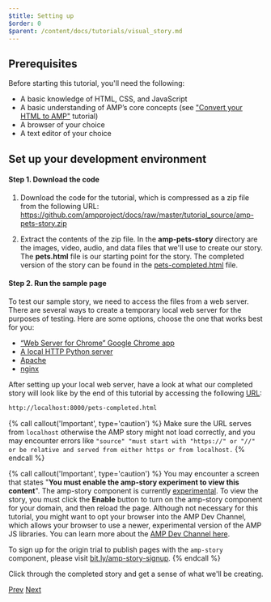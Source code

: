 ```yaml
---
$title: Setting up
$order: 0
$parent: /content/docs/tutorials/visual_story.md
---
```


## Prerequisites

Before starting this tutorial, you'll need the following:

- A basic knowledge of HTML, CSS, and JavaScript
- A basic understanding of AMP’s core concepts (see ["Convert your HTML to AMP"](/docs/tutorials/converting.html) tutorial)
- A browser of your choice
- A text editor of your choice

## Set up your development environment

#### Step 1. Download the code

1.  Download the code for the tutorial, which is compressed as a zip file from the following URL: <a href="https://github.com/ampproject/docs/raw/master/tutorial_source/amp-pets-story.zip">https://github.com/ampproject/docs/raw/master/tutorial_source/amp-pets-story.zip</a>

2. Extract the contents of the zip file.  In the **amp-pets-story** directory are the images, video, audio, and data files that we'll use to create our story.  The **pets.html** file is our starting point for the story. The completed version of the story can be found in the [pets-completed.html](https://github.com/ampproject/docs/blob/master/tutorial_source/amp-pets-story/pets-completed.html) file.


#### Step 2. Run the sample page

To test our sample story, we need to access the files from a web server. There are several ways to create a temporary local web server for the purposes of testing.  Here are some options, choose the one that works best for you:

- [“Web Server for Chrome” Google Chrome app](https://chrome.google.com/webstore/detail/web-server-for-chrome/ofhbbkphhbklhfoeikjpcbhemlocgigb)
- [A local HTTP Python server](https://developer.mozilla.org/en-US/docs/Learn/Common_questions/set_up_a_local_testing_server#Running_a_simple_local_HTTP_server)
- [Apache](https://httpd.apache.org/docs/2.4/getting-started.html)
- [nginx](http://nginx.org/)

After setting up your local web server, have a look at what our completed story will look like by the end of this tutorial by accessing the following <a href="http://localhost:8000/pets-completed.html">URL</a>:

```html
http://localhost:8000/pets-completed.html
```

{% call callout('Important', type='caution') %}
Make sure the URL serves from `localhost` otherwise the AMP story might not load correctly, and you may encounter errors like `"source" "must start with "https://" or "//" or be relative and served from either https or from localhost.`
{% endcall %}

{% call callout('Important', type='caution') %}
You may encounter a screen that states "<b>You must enable the amp-story experiment to view this content</b>". The amp-story component is currently [experimental](/docs/reference/experimental.html).  To view the story, you must click the **Enable** button to turn on the amp-story component for your domain, and then reload the page. Although not necessary for this tutorial, you might want to opt your browser into the AMP Dev Channel, which allows your browser to use a newer, experimental version of the AMP JS libraries.  You can learn more about the [AMP Dev Channel here](/docs/reference/experimental.html).

To sign up for the origin trial to publish pages with the `amp-story` component, please visit <a href="http://bit.ly/amp-story-signup">bit.ly/amp-story-signup</a>.
{% endcall %}

Click through the completed story and get a sense of what we'll be creating.

<div class="prev-next-buttons">
  <a class="button prev-button" href="/docs/tutorials/visual_story.html"><span class="arrow-prev">Prev</span></a>
  <a class="button next-button" href="/docs/tutorials/visual_story/parts_of_story.html"><span class="arrow-next">Next</span></a>
</div>
